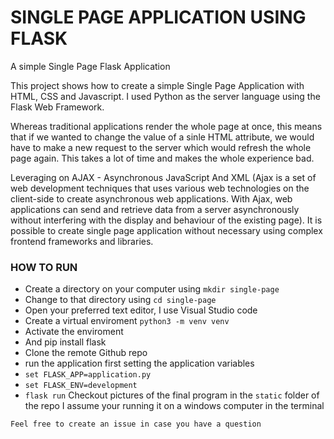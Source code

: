 # SINGLE PAGE APPLICATION USING FLASK
A simple Single Page Flask Application

This project shows how to create a simple Single Page Application with HTML, CSS and Javascript. I used Python as the server language using the Flask Web Framework.

Whereas traditional applications render the whole page at once, this means that if we wanted to change the value of a sinle HTML attribute, we would have to make a new 
request to the server which would refresh the whole page again. This takes a lot of time and makes the whole experience bad.

Leveraging on AJAX - Asynchronous JavaScript And XML (Ajax is a set of web development techniques that uses various web technologies on the client-side to create asynchronous
web applications. With Ajax, web applications can send and retrieve data from a server asynchronously without interfering with the display and behaviour of the existing page).
It is possible to create single page application without necessary using complex frontend frameworks and libraries.

### HOW TO RUN
- Create a directory on your computer using `mkdir single-page`
- Change to that directory using `cd single-page`
- Open your preferred text editor, I use Visual Studio code
- Create a virtual enviroment `python3 -m venv venv`
- Activate the enviroment
- And pip install flask
- Clone the remote Github repo
- run the application first setting the application variables
- `set FLASK_APP=application.py`
- `set FLASK_ENV=development`
- `flask run`
Checkout pictures of the final program in the `static` folder of the repo
I assume your running it on a windows computer in the terminal

`Feel free to create an issue in case you have a question`
